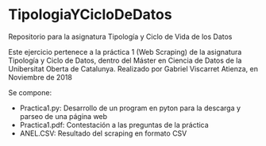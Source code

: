 # TipologiaYCicloDeDatos
Repositorio para la asignatura Tipología y Ciclo de Vida de los Datos

Este ejercicio pertenece a la práctica 1 (Web Scraping) de la asignatura Tipología y Ciclo de Datos, dentro del Máster en Ciencia de Datos de la Unibersitat Oberta de Catalunya.
Realizado por Gabriel Viscarret Atienza, en Noviembre de 2018

Se compone:
- Practica1.py: Desarrollo de un program en pyton para la descarga y parseo de una página web
- Practica1.pdf: Contestación a las preguntas de la práctica
- ANEL.CSV: Resultado del scraping en formato CSV
